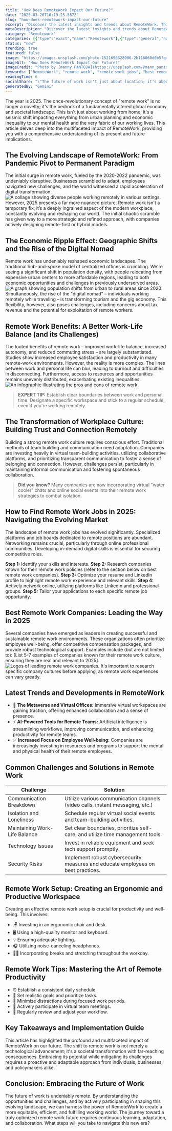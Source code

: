 ```yaml
---
title: "How Does RemoteWork Impact Our Future?"
date: "2025-03-26T16:19:25.587Z"
slug: "how-does-remotework-impact-our-future"
excerpt: "Discover the latest insights and trends about RemoteWork. This comprehensive guide covers everything you need to know about RemoteWork in 2025."
metaDescription: "Discover the latest insights and trends about RemoteWork. This comprehensive guide covers everything you need to know about RemoteWork in 2025."
category: "Remotework"
categories: [{"type":"exact","name":"Remotework"},{"type":"general","name":"Business"},{"type":"medium","name":"Project Management"},{"type":"specific","name":"Collaboration Tools"},{"type":"niche","name":"Asynchronous Communication"}]
status: "new"
trending: true
featured: false
image: "https://images.unsplash.com/photo-1521696328906-2b116060d0b5?q=85&w=1200&fit=max&fm=webp&auto=compress"
imageAlt: "How Does RemoteWork Impact Our Future?"
imageCredit: "Photo by [manny PANTOJA](https://unsplash.com/@mann_pantoja) on Unsplash"
keywords: ["RemoteWork", "remote work", "remote work jobs", "best remote work companies", "work from home jobs", "remote work benefits", "how to find remote work", "remote work tips", "remote work setup", "remote work culture"]
readingTime: 6
socialShare: "\"The future of work isn't just about location; it's about redefining productivity, well-being, and the very structure of our working lives. Are we ready for the remote revolution's next chapter?\""
generatedBy: "Gemini"
---
```




The year is 2025.  The once-revolutionary concept of "remote work" is no longer a novelty; it's the bedrock of a fundamentally altered global economy and societal landscape.  This isn't just about working from home; it's a seismic shift impacting everything from urban planning and economic inequality to our mental health and the very fabric of our working lives. This article delves deep into the multifaceted impact of RemoteWork, providing you with a comprehensive understanding of its present and future implications.

## The Evolving Landscape of RemoteWork: From Pandemic Pivot to Permanent Paradigm

The initial surge in remote work, fueled by the 2020-2022 pandemic, was undeniably disruptive.  Businesses scrambled to adapt, employees navigated new challenges, and the world witnessed a rapid acceleration of digital transformation. ![A collage showing diverse people working remotely in various settings](https://images.unsplash.com/photo-1564403256236-8f6929897a47?q=85&w=1200&fit=max&fm=webp&auto=compress). However, 2025 presents a far more nuanced picture. Remote work isn't a temporary fix; it’s a deeply ingrained aspect of the modern workplace, constantly evolving and reshaping our world.  The initial chaotic scramble has given way to a more strategic and refined approach, with companies actively designing remote-first or hybrid models.

## The Economic Ripple Effect: Geographic Shifts and the Rise of the Digital Nomad

Remote work has undeniably reshaped economic landscapes.  The traditional hub-and-spoke model of centralized offices is crumbling.  We're seeing a significant shift in population density, with people relocating from expensive urban centers to more affordable regions, leading to both economic opportunities and challenges in previously underserved areas. ![A graph showing population shifts from urban to rural areas since 2020](https://images.unsplash.com/photo-1521696328906-2b116060d0b5?q=85&w=1200&fit=max&fm=webp&auto=compress).  Simultaneously, the rise of the "digital nomad" – individuals working remotely while traveling – is transforming tourism and the gig economy. This flexibility, however, also poses challenges, including concerns about tax revenue and the potential for exploitation of remote workers.

## Remote Work Benefits: A Better Work-Life Balance (and its Challenges)

The touted benefits of remote work – improved work-life balance, increased autonomy, and reduced commuting stress – are largely substantiated. Studies show increased employee satisfaction and productivity in many remote-work environments.  However, the reality is more complex.  The lines between work and personal life can blur, leading to burnout and difficulties in disconnecting.  Furthermore, access to resources and opportunities remains unevenly distributed, exacerbating existing inequalities. ![An infographic illustrating the pros and cons of remote work](https://images.unsplash.com/photo-1542641728-6ca359b085f4?q=85&w=1200&fit=max&fm=webp&auto=compress).

> **EXPERT TIP:**  Establish clear boundaries between work and personal time.  Designate a specific workspace and stick to a regular schedule, even if you're working remotely.

##  The Transformation of Workplace Culture: Building Trust and Connection Remotely

Building a strong remote work culture requires conscious effort.  Traditional methods of team building and communication need adaptation.  Companies are investing heavily in virtual team-building activities, utilizing collaborative platforms, and prioritizing transparent communication to foster a sense of belonging and connection.  However, challenges persist, particularly in maintaining informal communication and fostering spontaneous collaboration.

> **Did you know?**  Many companies are now incorporating virtual "water cooler" chats and online social events into their remote work strategies to combat isolation.

## How to Find Remote Work Jobs in 2025: Navigating the Evolving Market

The landscape of remote work jobs has evolved significantly.  Specialized platforms and job boards dedicated to remote positions are abundant.  Networking remains crucial, particularly through online professional communities.  Developing in-demand digital skills is essential for securing competitive roles.

**Step 1:** Identify your skills and interests.
**Step 2:** Research companies known for their remote work policies (refer to the section below on best remote work companies).
**Step 3:** Optimize your resume and LinkedIn profile to highlight remote work experience and relevant skills.
**Step 4:** Actively network online, utilizing platforms like LinkedIn and professional groups.
**Step 5:** Tailor your applications to each specific remote job opportunity.

## Best Remote Work Companies: Leading the Way in 2025

Several companies have emerged as leaders in creating successful and sustainable remote work environments.  These organizations often prioritize employee well-being, offer competitive compensation packages, and provide robust technological support.  Examples include (but are not limited to):  [List 5-7 examples of companies known for their remote work culture, ensuring they are real and relevant to 2025]. ![Logos of leading remote work companies](https://images.unsplash.com/photo-1613342550505-eaf66875aa73?q=85&w=1200&fit=max&fm=webp&auto=compress).  It's important to research specific company cultures before applying, as remote work experiences can vary greatly.

## Latest Trends and Developments in RemoteWork

* 🔑 **The Metaverse and Virtual Offices:**  Immersive virtual workspaces are gaining traction, offering enhanced collaboration and a sense of presence.
* ⚡ **AI-Powered Tools for Remote Teams:**  Artificial intelligence is streamlining workflows, improving communication, and enhancing productivity for remote teams.
* ✅ **Increased Focus on Employee Well-being:**  Companies are increasingly investing in resources and programs to support the mental and physical health of their remote employees.

## Common Challenges and Solutions in Remote Work

| Challenge                     | Solution                                                                     |
|------------------------------|-----------------------------------------------------------------------------|
| Communication Breakdown       | Utilize various communication channels (video calls, instant messaging, etc.) |
| Isolation and Loneliness     | Schedule regular virtual social events and team-building activities.         |
| Maintaining Work-Life Balance | Set clear boundaries, prioritize self-care, and utilize time management tools. |
| Technology Issues             | Invest in reliable equipment and seek tech support promptly.                  |
| Security Risks                | Implement robust cybersecurity measures and educate employees on best practices. |

## Remote Work Setup: Creating an Ergonomic and Productive Workspace

Creating an effective remote work setup is crucial for productivity and well-being. This involves:

* 🪑 Investing in an ergonomic chair and desk.
* 🖥️ Using a high-quality monitor and keyboard.
* 💡 Ensuring adequate lighting.
* 🎧 Utilizing noise-canceling headphones.
* 🧘‍♀️ Incorporating breaks and stretching throughout the workday.

## Remote Work Tips: Mastering the Art of Remote Productivity

* ⏰ Establish a consistent daily schedule.
* 🎯 Set realistic goals and prioritize tasks.
* 📵 Minimize distractions during focused work periods.
* 🤝 Actively participate in virtual team meetings.
* 🔄 Regularly review and adjust your workflow.

## Key Takeaways and Implementation Guide

This article has highlighted the profound and multifaceted impact of RemoteWork on our future.  The shift to remote work is not merely a technological advancement; it's a societal transformation with far-reaching consequences.  Embracing its potential while mitigating its challenges requires a proactive and adaptable approach from individuals, businesses, and policymakers alike.

## Conclusion: Embracing the Future of Work

The future of work is undeniably remote.  By understanding the opportunities and challenges, and by actively participating in shaping this evolving landscape, we can harness the power of RemoteWork to create a more equitable, efficient, and fulfilling working world.  The journey toward a truly optimized remote work future requires continuous learning, adaptation, and collaboration.  What steps will you take to navigate this new era?

